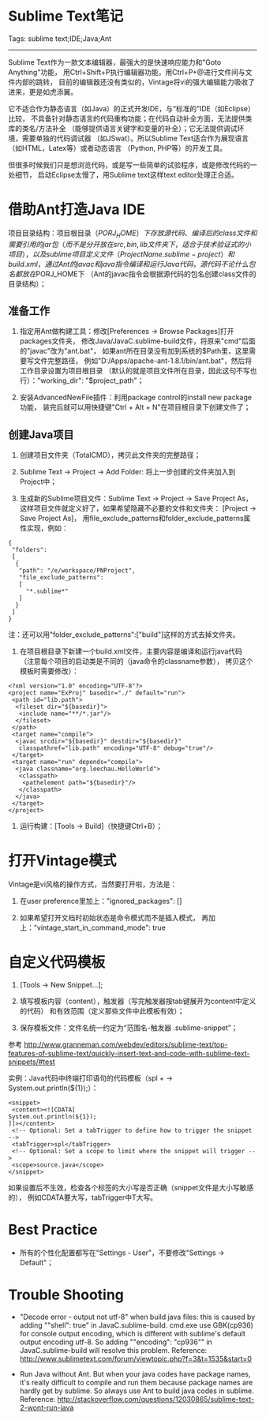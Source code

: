 # Sublime Text笔记
Tags: sublime text;IDE;Java;Ant

------

Sublime Text作为一款文本编辑器，最强大的是快速响应能力和"Goto Anything"功能，
用Ctrl+Shift+P执行编辑器功能，用Ctrl+P+@进行文件间与文件内部的跳转，
目前的编辑器还没有类似的，Vintage将vi的强大编辑能力吸收了进来，更是如虎添翼。

它不适合作为静态语言（如Java）的正式开发IDE，与“标准的”IDE（如Eclipse）比较，
不具备针对静态语言的代码重构功能；在代码自动补全方面，无法提供类库的类名/方法补全
（能够提供语言关键字和变量的补全）；它无法提供调试环境，需要单独的代码调试器
（如JSwat）。所以Sublime Text适合作为展现语言（如HTML，Latex等）或者动态语言
（Python, PHP等）的开发工具。

但很多时候我们只是想浏览代码，或是写一些简单的试验程序，或是修改代码的一处细节，
启动Eclipse太慢了，用Sublime text这样text editor处理正合适。

# 借助Ant打造Java IDE

项目目录结构：项目根目录（$PORJ_HOME）下存放源代码、编译后的class文件和需要引用的jar包
（而不是分开放在src, bin, lib文件夹下，适合于技术验证式的小项目），
以及sublime项目定义文件（ProjectName.sublime-project）和build.xml，
通过Ant的javac和java指令编译和运行Java代码，源代码不论什么包名都放在$PORJ_HOME下
（Ant的javac指令会根据源代码的包名创建class文件的目录结构）；

## 准备工作

1. 指定用Ant做构建工具：修改[Preferences -> Browse Packages]打开packages文件夹，
   修改Java/JavaC.sublime-build文件，将原来"cmd"后面的"javac"改为"ant.bat"，
   如果ant所在目录没有加到系统的$Path里，这里需要写文件完整路径，
   例如"D:/Apps/apache-ant-1.8.1/bin/ant.bat"，然后将工作目录设置为项目根目录
   （默认的就是项目文件所在目录，因此这句不写也行）："working_dir": "$project_path"；

1. 安装AdvancedNewFile插件：利用package control的install new package功能，
   装完后就可以用快捷键"Ctrl + Alt + N"在项目根目录下创建文件了；

## 创建Java项目
 
1. 创建项目文件夹（TotalCMD），拷贝此文件夹的完整路径；

1. Sublime Text -> Project -> Add Folder: 将上一步创建的文件夹加入到Project中；

1. 生成新的Sublime项目文件：Sublime Text -> Project -> Save Project As，
   这样项目文件就定义好了，如果希望隐藏不必要的文件和文件夹：
   [Project -> Save Project As]，
   用file_exclude_patterns和folder_exclude_patterns属性实现，例如：

```
{
 "folders":
 [
  {
   "path": "/e/workspace/PNProject",
   "file_exclude_patterns":
   [
     "*.sublime*"
   ]
  }
 ]
}
```

注：还可以用"folder_exclude_patterns":["build"]这样的方式去掉文件夹。

1. 在项目根目录下新建一个build.xml文件，主要内容是编译和运行java代码
   （注意每个项目的启动类是不同的（java命令的classname参数），
   拷贝这个模板时需要修改）：

```
<?xml version="1.0" encoding="UTF-8"?> 
<project name="ExProj" basedir="./" default="run"> 
 <path id="lib.path"> 
  <fileset dir="${basedir}"> 
   <include name="**/*.jar"/> 
  </fileset> 
 </path> 
 <target name="compile"> 
  <javac srcdir="${basedir}" destdir="${basedir}" 
   classpathref="lib.path" encoding="UTF-8" debug="true"/> 
 </target> 
 <target name="run" depends="compile"> 
  <java classname="org.leechau.HelloWorld"> 
   <classpath> 
    <pathelement path="${basedir}"/> 
   </classpath> 
  </java> 
 </target> 
</project> 
```

1. 运行构建：[Tools -> Build]（快捷键Ctrl+B）；

# 打开Vintage模式

Vintage是vi风格的操作方式，当然要打开啦，方法是：

1. 在user preference里加上："ignored_packages": []

1. 如果希望打开文档时初始状态是命令模式而不是插入模式，
   再加上："vintage_start_in_command_mode": true

# 自定义代码模板

1. [Tools -> New Snippet...];

1. 填写模板内容（content），触发器（写完触发器按tab键展开为content中定义的代码）
   和有效范围（定义那些文件中此模板有效）；

1. 保存模板文件：文件名统一约定为“范围名-触发器 .sublime-snippet”； 

参考 http://www.granneman.com/webdev/editors/sublime-text/top-features-of-sublime-text/quickly-insert-text-and-code-with-sublime-text-snippets/#test

实例：Java代码中终端打印语句的代码模板（spl + <Tab> -> System.out.println(${1});）：

```
<snippet> 
 <content><![CDATA[ 
System.out.println(${1}); 
]]></content> 
 <!-- Optional: Set a tabTrigger to define how to trigger the snippet --> 
 <tabTrigger>spl</tabTrigger> 
 <!-- Optional: Set a scope to limit where the snippet will trigger --> 
 <scope>source.java</scope> 
</snippet> 
```

如果设置后不生效，检查各个标签的大小写是否正确（snippet文件是大小写敏感的），
例如CDATA要大写，tabTrigger中T大写。

# Best Practice

* 所有的个性化配置都写在"Settings - User"，不要修改"Settings -> Default"；

# Trouble Shooting

* "Decode error - output not utf-8" when build java files:
  this is caused by adding ""shell": true" in JavaC.sublime-build. cmd.exe use
  GBK(cp936) for console output encoding, which is different with sublime's
  default output encoding utf-8. So adding ""encoding": "cp936"" in
  JavaC.sublime-build will resolve this problem.
  Reference: http://www.sublimetext.com/forum/viewtopic.php?f=3&t=1535&start=0

* Run Java without Ant. But when your java codes have package names,
  it's really difficult to compile and run them because package names are
  hardly get by sublime. So always use Ant to build java codes in sublime.
  Reference: http://stackoverflow.com/questions/12030865/sublime-text-2-wont-run-java
